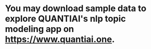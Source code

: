 # You may download sample data to explore QUANTIAI's nlp topic modeling app on https://www.quantiai.one.

